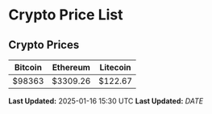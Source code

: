 # Crypto Price List

## Crypto Prices
| Bitcoin | Ethereum | Litecoin |
| ------- | -------- | -------- |
| $98363 | $3309.26 | $122.67 |
**Last Updated:** 2025-01-16 15:30 UTC
**Last Updated:** $DATE$
